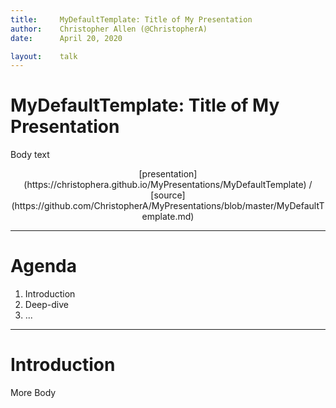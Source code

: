 ```yaml
---
title:     MyDefaultTemplate: Title of My Presentation
author:    Christopher Allen (@ChristopherA)
date:      April 20, 2020

layout:    talk
---
```


# MyDefaultTemplate: Title of My Presentation

Body text

<div style="text-align:center;font-size:-3">
[presentation](https://christophera.github.io/MyPresentations/MyDefaultTemplate) / [source](https://github.com/ChristopherA/MyPresentations/blob/master/MyDefaultTemplate.md)
</div>

---

# Agenda

1. Introduction
2. Deep-dive
3. ...

---

# Introduction

More Body
